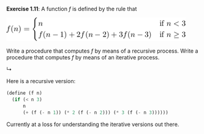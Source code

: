 **Exercise 1.11**: A function *f* is defined by the rule that

![piecewise function f(n)](infix-expression-11.png)

Write a procedure that computes *f* by means of a recursive process. Write a
procedure that computes *f* by means of an iterative process.

↳

Here is a recursive version:

```scheme
(define (f n)
  (if (< n 3)
      n
      (+ (f (- n 1)) (* 2 (f (- n 2))) (* 3 (f (- n 3))))))
```

Currently at a loss for understanding the iterative versions out there.
